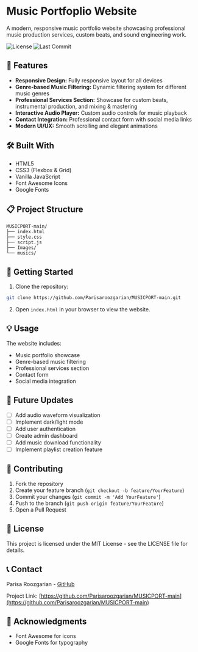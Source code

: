 # Music Portfoplio Website

A modern, responsive music portfolio website showcasing professional music production services, custom beats, and sound engineering work.

![License](https://img.shields.io/github/license/Parisaroozgarian/MUSICPORT-main)
![Last Commit](https://img.shields.io/github/last-commit/Parisaroozgarian/MUSICPORT-main)

## 🎵 Features

- **Responsive Design:** Fully responsive layout for all devices
- **Genre-based Music Filtering:** Dynamic filtering system for different music genres
- **Professional Services Section:** Showcase for custom beats, instrumental production, and mixing & mastering
- **Interactive Audio Player:** Custom audio controls for music playback
- **Contact Integration:** Professional contact form with social media links
- **Modern UI/UX:** Smooth scrolling and elegant animations

## 🛠️ Built With

- HTML5
- CSS3 (Flexbox & Grid)
- Vanilla JavaScript
- Font Awesome Icons
- Google Fonts

## 📋 Project Structure

```
MUSICPORT-main/
├── index.html
├── style.css
├── script.js
├── Images/
└── musics/
```

## 🚀 Getting Started

1. Clone the repository:
```bash
git clone https://github.com/Parisaroozgarian/MUSICPORT-main.git
```

2. Open `index.html` in your browser to view the website.

## 💡 Usage

The website includes:
- Music portfolio showcase
- Genre-based music filtering
- Professional services section
- Contact form
- Social media integration

## 🔄 Future Updates

- [ ] Add audio waveform visualization
- [ ] Implement dark/light mode
- [ ] Add user authentication
- [ ] Create admin dashboard
- [ ] Add music download functionality
- [ ] Implement playlist creation feature

## 👥 Contributing

1. Fork the repository
2. Create your feature branch (`git checkout -b feature/YourFeature`)
3. Commit your changes (`git commit -m 'Add YourFeature'`)
4. Push to the branch (`git push origin feature/YourFeature`)
5. Open a Pull Request

## 📝 License

This project is licensed under the MIT License - see the LICENSE file for details.

## 📞 Contact

Parisa Roozgarian - [GitHub](https://github.com/Parisaroozgarian)

Project Link: [https://github.com/Parisaroozgarian/MUSICPORT-main](https://github.com/Parisaroozgarian/MUSICPORT-main)

## 🙏 Acknowledgments

- Font Awesome for icons
- Google Fonts for typography